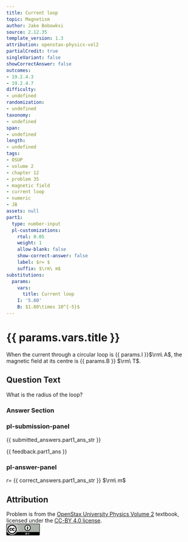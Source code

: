 ```yaml
---
title: Current loop
topic: Magnetism
author: Jake Bobowksi
source: 2.12.35
template_version: 1.3
attribution: openstax-physics-vol2
partialCredit: true
singleVariant: false
showCorrectAnswer: false
outcomes:
- 19.2.4.3
- 19.2.4.7
difficulty:
- undefined
randomization:
- undefined
taxonomy:
- undefined
span:
- undefined
length:
- undefined
tags:
- OSUP
- volume 2
- chapter 12
- problem 35
- magnetic field
- current loop
- numeric
- JB
assets: null
part1:
  type: number-input
  pl-customizations:
    rtol: 0.05
    weight: 1
    allow-blank: false
    show-correct-answer: false
    label: $r= $
    suffix: $\rm\ m$
substitutions:
  params:
    vars:
      title: Current loop
    I: '5.60'
    B: $1.80\times 10^{-5}$
---
```

# {{ params.vars.title }}
When the current through a circular loop is {{ params.I }}$\rm\ A$, the magnetic field at its centre is {{ params.B }} $\rm\ T$.

## Question Text

What is the radius of the loop?

### Answer Section

### pl-submission-panel

{{ submitted_answers.part1_ans_str }}

{{ feedback.part1_ans }}

### pl-answer-panel

$r=$ {{ correct_answers.part1_ans_str }} $\rm\ m$

## Attribution

Problem is from the [OpenStax University Physics Volume 2](https://openstax.org/details/books/university-physics-volume-2) textbook, licensed under the [CC-BY 4.0 license](https://creativecommons.org/licenses/by/4.0/).<br>![Image representing the Creative Commons 4.0 BY license.](https://raw.githubusercontent.com/firasm/bits/master/by.png)